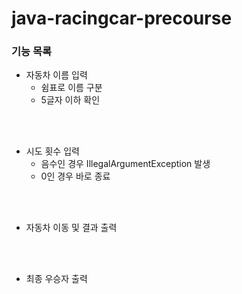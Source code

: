 # java-racingcar-precourse

### 기능 목록
- 자동차 이름 입력
  - 쉼표로 이름 구분
  - 5글자 이하 확인
<br/>
<br/>

- 시도 횟수 입력
  - 음수인 경우 IllegalArgumentException 발생
  - 0인 경우 바로 종료
<br/>
<br/>

- 자동차 이동 및 결과 출력

<br/>
<br/>

- 최종 우승자 출력
<br/>
